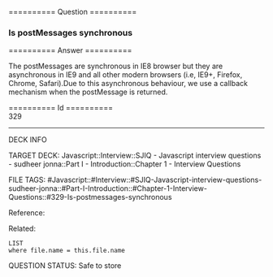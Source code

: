 ========== Question ==========  

### Is postMessages synchronous  

========== Answer ==========  

The postMessages are synchronous in IE8 browser but they are asynchronous in IE9 and all other modern browsers (i.e, IE9+, Firefox, Chrome, Safari).Due to this asynchronous behaviour, we use a callback mechanism when the postMessage is returned.

========== Id ==========  
329

---

DECK INFO

TARGET DECK: Javascript::Interview::SJIQ - Javascript interview questions - sudheer jonna::Part I - Introduction::Chapter 1 - Interview Questions

FILE TAGS: #Javascript::#Interview::#SJIQ-Javascript-interview-questions-sudheer-jonna::#Part-I-Introduction::#Chapter-1-Interview-Questions::#329-Is-postmessages-synchronous

Reference:

Related:

```dataview
LIST
where file.name = this.file.name
```

QUESTION STATUS: Safe to store

